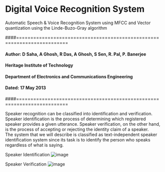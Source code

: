 # Digital Voice Recognition System
Automatic Speech &amp; Voice Recognition System using MFCC and Vector quantization using the Linde-Buzo-Gray algorithm

####========================================================================
####  Author: D Saha, A Ghosh, R Das, A Ghosh, S Sen, R. Pal, P. Banerjee
####  Heritage Institute of Technology
####  Department of Electronics and Communications Engineering
####  Dated:  17 May 2013
####========================================================================


Speaker recognition can be classified into identification and verification.  
Speaker identification is the process of determining which registered speaker provides a given utterance. 
Speaker verification, on the other hand, is the process of accepting or rejecting the identity claim of a speaker.  
The system that we will describe is classified as text-independent speaker identification system since its task is to identify the person who speaks regardless of what is saying.

Speaker Identification
![image](https://user-images.githubusercontent.com/57592047/124395017-7f09b780-dd1f-11eb-8230-7dd32e150142.png)

Speaker Verification
![image](https://user-images.githubusercontent.com/57592047/124395041-98126880-dd1f-11eb-9a61-b0afbcf92194.png)
